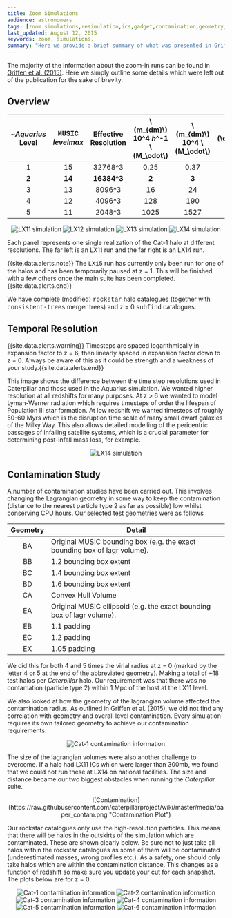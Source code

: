 ```yaml
---
title: Zoom Simulations
audience: astronomers
tags: [zoom simulations,resimulation,ics,gadget,contamination,geometry,lagangian]
last_updated: August 12, 2015
keywords: zoom, simulations, 
summary: "Here we provide a brief summary of what was presented in Griffen et al. (2015). We also present some extra details pertaining to the contamination study."
---
```


The majority of the information about the zoom-in runs can be found in [Griffen et al. (2015)](http://adsabs.harvard.edu/cgi-bin/bib_query?arXiv:1509.01255). Here we simply outline some details which were left out of the publication for the sake of brevity.

## Overview

<center>

~*Aquarius* <br> Level | <span style="font-family:Courier">MUSIC</span> <br> *levelmax* | Effective <br> Resolution | \\(m_{dm}\\) <br> 10^4 *h*^-1 \\(M_\odot\\) | \\(m_{dm}\\) <br> 10^4 \\(M_\odot\\) | \\(\epsilon_{dm}\\) <br> pc 
  :---: | :---: | :---: | :---: | :---: | :---: 
1 | 15 | 32768^3 | 0.25 | 0.37 | 36
**2** | **14** | **16384^3** | **2** | **3** | **76**
3 | 13 | 8096^3 | 16 | 24 | 152
4 | 12 | 4096^3 | 128 | 190 | 228
5 | 11 | 2048^3 | 1025 | 1527 | 452

<img title="LX11 simulation" src="images/Cat1_LX11.jpg" style="max-width: 200px;">
<img title="LX12 simulation" src="images/Cat1_LX12.jpg" style="max-width: 200px;">
<img title="LX13 simulation" src="images/Cat1_LX13.jpg" style="max-width: 200px;">
<img title="LX14 simulation" src="images/Cat1_LX14.jpg" style="max-width: 200px;">

</center>

Each panel represents one single realization of the Cat-1 halo at different resolutions. The far left is an LX11 run and the far right is an LX14 run.

{{site.data.alerts.note}} The <span style="font-family:Courier">LX15</span> run has currently only been run for one of the halos and has been temporarily paused at z = 1. This will be finished with a few others once the main suite has been completed.{{site.data.alerts.end}}


We have complete (modified) <span style="font-family:Courier">rockstar</span> halo catalogues (together with <span style="font-family:Courier">consistent-trees</span> merger trees) and z = 0 <span style="font-family:Courier">subfind</span> catalogues.

## Temporal Resolution

{{site.data.alerts.warning}} Timesteps are spaced logarithmically in expansion factor to z = 6, then linearly spaced in expansion factor down to z = 0. Always be aware of this as it could be strength and a weakness of your study.{{site.data.alerts.end}}

This image shows the difference between the time step resolutions used in Caterpillar and those used in the Aquarius simulation. We wanted higher resolution at all redshifts for many purposes. At z > 6 we wanted to model Lyman-Werner radiation which requires timesteps of order the lifespan of Population III star formation. At low redshift we wanted timesteps of roughly 50-60 Myrs which is the disruption time scale of many small dwarf galaxies of the Milky Way. This also allows detailed modelling of the pericentric passages of infalling satellite systems, which is a crucial parameter for determining post-infall mass loss, for example.

<center><img title="LX14 simulation" src="https://dl.dropboxusercontent.com/u/22892859/caterpillar/caterpillar_temporal_resolution.jpg" style="max-width: 600px;"></center>

## Contamination Study

A number of contamination studies have been carried out. This involves changing the Lagrangian geometry in some way to keep the contamination (distance to the nearest particle type 2 as far as possible) low whilst conserving CPU hours. Our selected test geometries were as follows

<center>

|  Geometry           | Detail  |
:---: | ---
BA | Original MUSIC bounding box (e.g. the exact bounding box of lagr volume).
BB | 1.2 bounding box extent
BC | 1.4 bounding box extent
BD | 1.6 bounding box extent
CA | Convex Hull Volume
EA | Original MUSIC ellipsoid (e.g. the exact bounding box of lagr volume).
EB | 1.1 padding
EC | 1.2 padding
EX | 1.05 padding

</center>

We did this for both 4 and 5 times the virial radius at z = 0 (marked by the letter 4 or 5 at the end of the abbreviated geometry). Making a total of ~18 test halos per _Caterpillar_ halo. Our requirement was that there was no contamation (particle type 2) within 1 Mpc of the host at the LX11 level.

We also looked at how the geometry of the lagrangian volume affected the contamination radius. As outlined in Griffen et al. (2015), we did not find any correlation with geometry and overall level contamination. Every simulation requires its own tailored geometry to achieve our contamination requirements.

<center>

<img title="Cat-1 contamination information" src="images/paper_contamination.jpg" style="max-width: 400px;">

</center>

The size of the lagrangian volumes were also another challenge to overcome. If a halo had LX11 ICs which were larger than 300mb, we found that we could not run these at LX14 on national facilities. The size and distance became our two biggest obstacles when running the _Caterpillar_ suite.

<center>
![Contamination](https://raw.githubusercontent.com/caterpillarproject/wiki/master/media/paper_contam.png "Contamination Plot")
</center>

Our rockstar catalogues only use the high-resolution particles. This means that there will be halos in the outskirts of the simulation which are contaminated. These are shown clearly below. Be sure not to just take all halos within the rockstar catalogues as some of them will be contaminated (underestimated masses, wrong profiles etc.). As a safety, one should only take halos which are within the contamination distance. This changes as a function of redshift so make sure you update your cut for each snapshot. The plots below are for z = 0.

<center>

<img title="Cat-1 contamination information" src="images/Cat-1_contamsub.png" style="max-width: 400px;">
<img title="Cat-2 contamination information" src="images/Cat-2_contamsub.png" style="max-width: 400px;">
<img title="Cat-3 contamination information" src="images/Cat-3_contamsub.png" style="max-width: 400px;">
<img title="Cat-4 contamination information" src="images/Cat-4_contamsub.png" style="max-width: 400px;">
<img title="Cat-5 contamination information" src="images/Cat-5_contamsub.png" style="max-width: 400px;">
<img title="Cat-6 contamination information" src="images/Cat-6_contamsub.png" style="max-width: 400px;">

</center>


